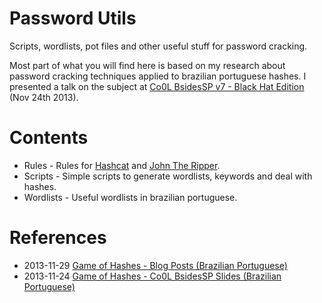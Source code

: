 Password Utils
===============

Scripts, wordlists, pot files and other useful stuff for password cracking.

Most part of what you will find here is based on my research about password
cracking techniques applied to brazilian portuguese hashes. I presented a
talk on the subject at [Co0L BsidesSP v7 - Black Hat Edition](https://garoa.net.br/wiki/O_Outro_Lado_BSidesSP_ed_7) (Nov 24th 2013).


Contents
========

* Rules - Rules for [Hashcat](http://hashcat.net/oclhashcat-plus/) and [John The Ripper](http://www.openwall.com/john/).
* Scripts - Simple scripts to generate wordlists, keywords and deal with hashes.
* Wordlists - Useful wordlists in brazilian portuguese.



References
==========

* 2013-11-29 [Game of Hashes - Blog Posts (Brazilian Portuguese)](http://codalabs.net/gameofhashes)
* 2013-11-24 [Game of Hashes - Co0L BsidesSP Slides (Brazilian Portuguese)](https://speakerdeck.com/0xc0da/game-of-hashes-quebrando-passando-e-libertando-senha)

